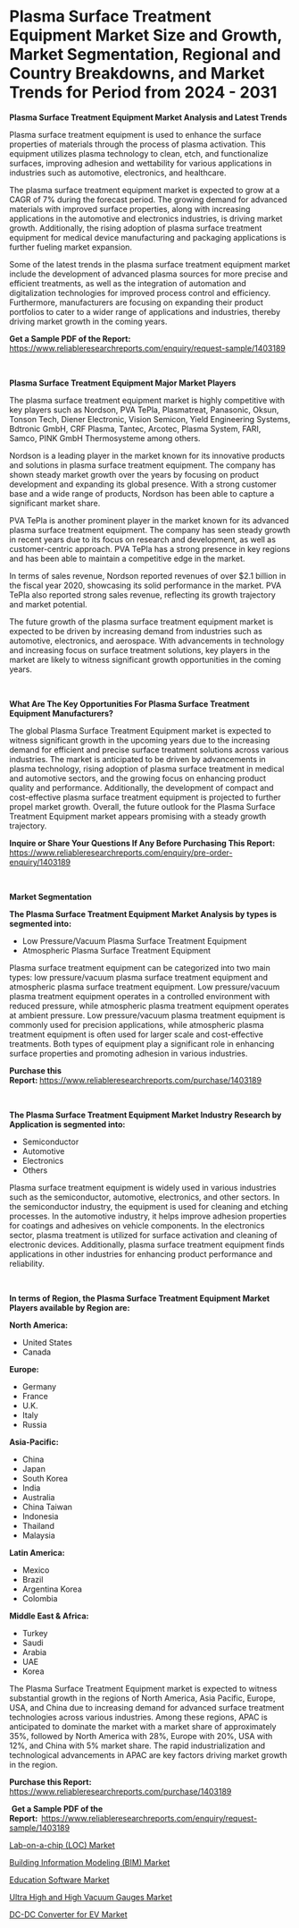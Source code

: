 <p><h1>Plasma Surface Treatment Equipment Market Size and Growth, Market Segmentation, Regional and Country Breakdowns, and Market Trends for Period from 2024 -  2031</h1></p><p><strong>Plasma Surface Treatment Equipment Market Analysis and Latest Trends</strong></p>
<p><p>Plasma surface treatment equipment is used to enhance the surface properties of materials through the process of plasma activation. This equipment utilizes plasma technology to clean, etch, and functionalize surfaces, improving adhesion and wettability for various applications in industries such as automotive, electronics, and healthcare.</p><p>The plasma surface treatment equipment market is expected to grow at a CAGR of 7% during the forecast period. The growing demand for advanced materials with improved surface properties, along with increasing applications in the automotive and electronics industries, is driving market growth. Additionally, the rising adoption of plasma surface treatment equipment for medical device manufacturing and packaging applications is further fueling market expansion.</p><p>Some of the latest trends in the plasma surface treatment equipment market include the development of advanced plasma sources for more precise and efficient treatments, as well as the integration of automation and digitalization technologies for improved process control and efficiency. Furthermore, manufacturers are focusing on expanding their product portfolios to cater to a wider range of applications and industries, thereby driving market growth in the coming years.</p></p>
<p><strong>Get a Sample PDF of the Report:&nbsp;</strong> <a href="https://www.reliableresearchreports.com/enquiry/request-sample/1403189">https://www.reliableresearchreports.com/enquiry/request-sample/1403189</a></p>
<p>&nbsp;</p>
<p><strong>Plasma Surface Treatment Equipment Major Market Players</strong></p>
<p><p>The plasma surface treatment equipment market is highly competitive with key players such as Nordson, PVA TePla, Plasmatreat, Panasonic, Oksun, Tonson Tech, Diener Electronic, Vision Semicon, Yield Engineering Systems, Bdtronic GmbH, CRF Plasma, Tantec, Arcotec, Plasma System, FARI, Samco, PINK GmbH Thermosysteme among others.</p><p>Nordson is a leading player in the market known for its innovative products and solutions in plasma surface treatment equipment. The company has shown steady market growth over the years by focusing on product development and expanding its global presence. With a strong customer base and a wide range of products, Nordson has been able to capture a significant market share.</p><p>PVA TePla is another prominent player in the market known for its advanced plasma surface treatment equipment. The company has seen steady growth in recent years due to its focus on research and development, as well as customer-centric approach. PVA TePla has a strong presence in key regions and has been able to maintain a competitive edge in the market.</p><p>In terms of sales revenue, Nordson reported revenues of over $2.1 billion in the fiscal year 2020, showcasing its solid performance in the market. PVA TePla also reported strong sales revenue, reflecting its growth trajectory and market potential.</p><p>The future growth of the plasma surface treatment equipment market is expected to be driven by increasing demand from industries such as automotive, electronics, and aerospace. With advancements in technology and increasing focus on surface treatment solutions, key players in the market are likely to witness significant growth opportunities in the coming years.</p></p>
<p>&nbsp;</p>
<p><strong>What Are The Key Opportunities For Plasma Surface Treatment Equipment Manufacturers?</strong></p>
<p><p>The global Plasma Surface Treatment Equipment market is expected to witness significant growth in the upcoming years due to the increasing demand for efficient and precise surface treatment solutions across various industries. The market is anticipated to be driven by advancements in plasma technology, rising adoption of plasma surface treatment in medical and automotive sectors, and the growing focus on enhancing product quality and performance. Additionally, the development of compact and cost-effective plasma surface treatment equipment is projected to further propel market growth. Overall, the future outlook for the Plasma Surface Treatment Equipment market appears promising with a steady growth trajectory.</p></p>
<p><strong>Inquire or Share Your Questions If Any Before Purchasing This Report:</strong> <a href="https://www.reliableresearchreports.com/enquiry/pre-order-enquiry/1403189">https://www.reliableresearchreports.com/enquiry/pre-order-enquiry/1403189</a></p>
<p>&nbsp;</p>
<p><strong>Market Segmentation</strong></p>
<p><strong>The Plasma Surface Treatment Equipment Market Analysis by types is segmented into:</strong></p>
<p><ul><li>Low Pressure/Vacuum Plasma Surface Treatment Equipment</li><li>Atmospheric Plasma Surface Treatment Equipment</li></ul></p>
<p><p>Plasma surface treatment equipment can be categorized into two main types: low pressure/vacuum plasma surface treatment equipment and atmospheric plasma surface treatment equipment. Low pressure/vacuum plasma treatment equipment operates in a controlled environment with reduced pressure, while atmospheric plasma treatment equipment operates at ambient pressure. Low pressure/vacuum plasma treatment equipment is commonly used for precision applications, while atmospheric plasma treatment equipment is often used for larger scale and cost-effective treatments. Both types of equipment play a significant role in enhancing surface properties and promoting adhesion in various industries.</p></p>
<p><strong>Purchase this Report:&nbsp;</strong><a href="https://www.reliableresearchreports.com/purchase/1403189">https://www.reliableresearchreports.com/purchase/1403189</a></p>
<p>&nbsp;</p>
<p><strong>The Plasma Surface Treatment Equipment Market Industry Research by Application is segmented into:</strong></p>
<p><ul><li>Semiconductor</li><li>Automotive</li><li>Electronics</li><li>Others</li></ul></p>
<p><p>Plasma surface treatment equipment is widely used in various industries such as the semiconductor, automotive, electronics, and other sectors. In the semiconductor industry, the equipment is used for cleaning and etching processes. In the automotive industry, it helps improve adhesion properties for coatings and adhesives on vehicle components. In the electronics sector, plasma treatment is utilized for surface activation and cleaning of electronic devices. Additionally, plasma surface treatment equipment finds applications in other industries for enhancing product performance and reliability.</p></p>
<p>&nbsp;</p>
<p><strong>In terms of Region, the Plasma Surface Treatment Equipment Market Players available by Region are:</strong></p>
<p>
    <p> <strong> North America: </strong>
        <ul>
            <li>United States</li>
            <li>Canada</li>
        </ul>
        </p> 
    <p> <strong> Europe: </strong>
        <ul>
            <li>Germany</li>
            <li>France</li>
            <li>U.K.</li>
            <li>Italy</li>
            <li>Russia</li>
        </ul>
        </p> 
    <p> <strong> Asia-Pacific: </strong>
        <ul>
            <li>China</li>
            <li>Japan</li>
            <li>South Korea</li>
            <li>India</li>
            <li>Australia</li>
            <li>China Taiwan</li>
            <li>Indonesia</li>
            <li>Thailand</li>
            <li>Malaysia</li>
        </ul>
        </p> 
    <p> <strong> Latin America: </strong>
        <ul>
            <li>Mexico</li>
            <li>Brazil</li>
            <li>Argentina Korea</li>
            <li>Colombia</li>
        </ul>
        </p> 
    <p> <strong> Middle East & Africa: </strong>
        <ul>
            <li>Turkey</li>
            <li>Saudi</li>
            <li>Arabia</li>
            <li>UAE</li>
            <li>Korea</li>
        </ul>
    </p>
    </p>
<p><p>The Plasma Surface Treatment Equipment market is expected to witness substantial growth in the regions of North America, Asia Pacific, Europe, USA, and China due to increasing demand for advanced surface treatment technologies across various industries. Among these regions, APAC is anticipated to dominate the market with a market share of approximately 35%, followed by North America with 28%, Europe with 20%, USA with 12%, and China with 5% market share. The rapid industrialization and technological advancements in APAC are key factors driving market growth in the region.</p></p>
<p><strong>Purchase this Report: </strong><a href="https://www.reliableresearchreports.com/purchase/1403189">https://www.reliableresearchreports.com/purchase/1403189</a></p>
<p>&nbsp;<strong>Get a Sample PDF of the Report:&nbsp;&nbsp;</strong><a href="https://www.reliableresearchreports.com/enquiry/request-sample/1403189">https://www.reliableresearchreports.com/enquiry/request-sample/1403189</a></p>
<p><strong></strong></p>
<p><p><a href="https://github.com/khayangel/Market-Research-Report-List-2/blob/main/lab-on-a-chip-loc-market.md">Lab-on-a-chip (LOC) Market</a></p><p><a href="https://github.com/YashRP12/Market-Research-Report-List-3/blob/main/building-information-modeling-bim-market.md">Building Information Modeling (BIM) Market</a></p><p><a href="https://github.com/eeaveuhhh/Market-Research-Report-List-1/blob/main/education-software-market.md">Education Software Market</a></p><p><a href="https://issuu.com/reportprime-2/docs/ultra-high-and-high-vacuum-gauges-market-size-2030">Ultra High and High Vacuum Gauges Market</a></p><p><a href="https://issuu.com/reportprime-2/docs/dc-dc-converter-for-ev-market-size-2030.pptx">DC-DC Converter for EV Market</a></p></p>